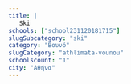```yaml
---
title: |
   Ski
schools: ["school231120181715"]
slugSubcategory: "ski"
category: "Βουνό"
slugCategory: "athlimata-vounou"
schoolscount: "1"
city: "Αθήνα"
---
```


